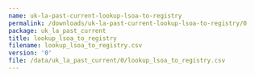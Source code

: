 ```yaml
---
name: uk-la-past-current-lookup-lsoa-to-registry
permalink: /downloads/uk-la-past-current-lookup-lsoa-to-registry/0
package: uk_la_past_current
title: lookup_lsoa_to_registry
filename: lookup_lsoa_to_registry.csv
version: '0'
file: /data/uk_la_past_current/0/lookup_lsoa_to_registry.csv
---
```

